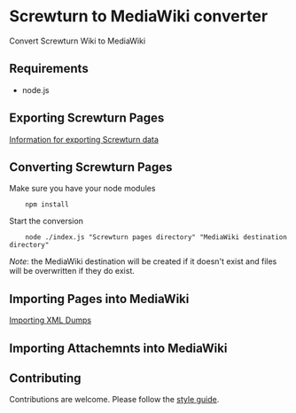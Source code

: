 # Screwturn to MediaWiki converter
Convert Screwturn Wiki to MediaWiki

## Requirements
* node.js

## Exporting Screwturn Pages
[Information for exporting Screwturn data](http://www.screwturn.eu/Help.DataMigration.ashx)

## Converting Screwturn Pages
Make sure you have your node modules
```
	npm install
```

Start the conversion
```
	node ./index.js "Screwturn pages directory" "MediaWiki destination directory"
```
*Note*: the MediaWiki destination will be created if it doesn't exist and files will be overwritten if they do exist.

## Importing Pages into MediaWiki
[Importing XML Dumps](http://www.mediawiki.org/wiki/Manual:Importing_XML_dumps)

## Importing Attachemnts into MediaWiki


## Contributing
Contributions are welcome.  Please follow the [style guide](https://github.com/devpaul/javascript).